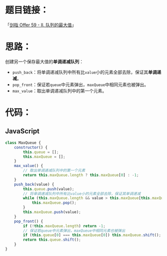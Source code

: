 # 题目链接：

「[剑指 Offer 59 - II. 队列的最大值](https://leetcode-cn.com/problems/dui-lie-de-zui-da-zhi-lcof/)」

# 思路：

创建另一个保存最大值的**单调递减队列**：
- `push_back`：将单调递减队列中所有比`value`小的元素全部去除，保证其**单调递减**。
- `pop_front`：保证若`queue`中元素弹出，`maxQueue`中相同元素也被弹出。
- `max_value`：取出单调递减队列中的第一个元素。

# 代码：

## JavaScript

```javascript
class MaxQueue {
    constructor() {
        this.queue = [];
        this.maxQueue = [];
    }
    max_value() {
        // 取出单调递减队列中的第一个元素
        return this.maxQueue.length ? this.maxQueue[0] : -1;
    }
    push_back(value) {
        this.queue.push(value);
        // 将单调递减队列中所有比value小的元素全部去除，保证其单调递减
        while (this.maxQueue.length && value > this.maxQueue[this.maxQueue.length - 1]) {
            this.maxQueue.pop();
        }
        this.maxQueue.push(value);
    }
    pop_front() {
        if (!this.maxQueue.length) return -1;
        // 保证若queue中元素弹出，maxQueue中相同元素也被弹出
        if (this.queue[0] === this.maxQueue[0]) this.maxQueue.shift();
        return this.queue.shift();
    }
}
```

